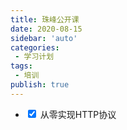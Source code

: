 ```yaml
---
title: 珠峰公开课
date: 2020-08-15
sidebar: 'auto'
categories:
 - 学习计划
tags:
 - 培训
publish: true
---
```


- <input type="checkbox" checked></input> 从零实现HTTP协议